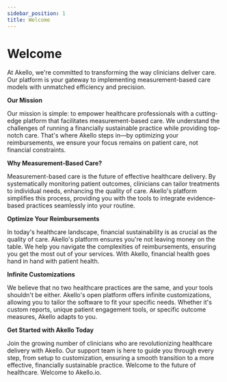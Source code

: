 ```yaml
---
sidebar_position: 1
title: Welcome
---
```

# Welcome

At Akello, we're committed to transforming the way clinicians deliver care. Our platform is your gateway to implementing measurement-based care models with unmatched efficiency and precision.

**Our Mission**

Our mission is simple: to empower healthcare professionals with a cutting-edge platform that facilitates measurement-based care. We understand the challenges of running a financially sustainable practice while providing top-notch care. That's where Akello steps in—by optimizing your reimbursements, we ensure your focus remains on patient care, not financial constraints.

**Why Measurement-Based Care?**

Measurement-based care is the future of effective healthcare delivery. By systematically monitoring patient outcomes, clinicians can tailor treatments to individual needs, enhancing the quality of care. Akello's platform simplifies this process, providing you with the tools to integrate evidence-based practices seamlessly into your routine.

**Optimize Your Reimbursements**

In today's healthcare landscape, financial sustainability is as crucial as the quality of care. Akello's platform ensures you're not leaving money on the table. We help you navigate the complexities of reimbursements, ensuring you get the most out of your services. With Akello, financial health goes hand in hand with patient health.

**Infinite Customizations**

We believe that no two healthcare practices are the same, and your tools shouldn't be either. Akello's open platform offers infinite customizations, allowing you to tailor the software to fit your specific needs. Whether it's custom reports, unique patient engagement tools, or specific outcome measures, Akello adapts to you.

**Get Started with Akello Today**

Join the growing number of clinicians who are revolutionizing healthcare delivery with Akello. Our support team is here to guide you through every step, from setup to customization, ensuring a smooth transition to a more effective, financially sustainable practice. Welcome to the future of healthcare. Welcome to Akello.io.
